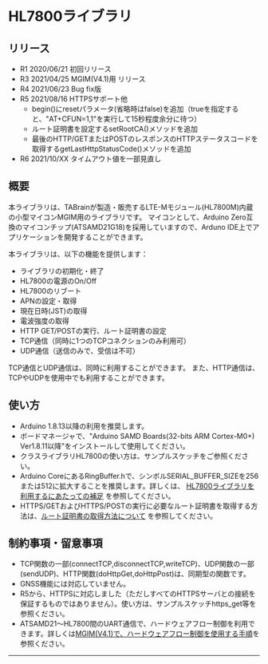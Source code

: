 # HL7800ライブラリ

## リリース
  * R1  2020/06/21  初回リリース
  * R3  2021/04/25  MGIM(V4.1)用 リリース
  * R4  2021/06/23  Bug fix版
  * R5  2021/08/16  HTTPSサポート他
    * begin()にresetパラメータ(省略時はfalse)を追加（trueを指定すると、"AT+CFUN=1,1"を実行して15秒程度余分に待つ）
    * ルート証明書を設定するsetRootCA()メソッドを追加
    * 最後のHTTP/GETまたはPOSTのレスポンスのHTTPステータスコードを取得するgetLastHttpStatusCode()メソッドを追加
  * R6  2021/10/XX  タイムアウト値を一部見直し

## 概要
本ライブラリは、TABrainが製造・販売するLTE-Mモジュール(HL7800M)内蔵の小型マイコンMGIM用のライブラリです。
マイコンとして、Arduino Zero互換のマイコンチップ(ATSAMD21G18)を採用していますので、Arduno IDE上でアプリケーションを開発することができます。

本ライブラリは、以下の機能を提供します：
  * ライブラリの初期化・終了
  * HL7800の電源のOn/Off
  * HL7800のリブート
  * APNの設定・取得
  * 現在日時(JST)の取得
  * 電波強度の取得
  * HTTP GET/POSTの実行、ルート証明書の設定
  * TCP通信（同時に1つのTCPコネクションのみ利用可）
  * UDP通信（送信のみで、受信は不可）

TCP通信とUDP通信は、同時に利用することができます。
また、HTTP通信は、TCPやUDPを使用中でも利用することができます。

## 使い方
  * Arduino 1.8.13以降の利用を推奨します。
  * ボードマネージャで、"Arduino SAMD Boards(32-bits ARM Cortex-M0+) Ver1.8.11以降"をインストールして使用してください。
  * クラスライブラリHL7800の使い方は、サンプルスケッチをご参照ください。
  * Arduino CoreにあるRingBuffer.hで、シンボルSERIAL_BUFFER_SIZEを256または512に拡大することを推奨します。詳しくは、 [HL7800ライブラリを利用するにあたっての補足](https://github.com/openwireless/docs/blob/master/mgim/docs/hl7800_notes.md) を参照してください。
  * HTTPS/GETおよびHTTPS/POSTの実行に必要なルート証明書を取得する方法は、[ルート証明書の取得方法について](https://github.com/openwireless/3gim/blob/master/hl7800/doc/how_to_get_rootca.md) を参照してください。

## 制約事項・留意事項
  * TCP関数の一部(connectTCP,disconnectTCP,writeTCP)、UDP関数の一部(sendUDP)、HTTP関数(doHttpGet,doHttpPost)は、同期型の関数です。
  * GNSS機能には対応していません。
  * R5から、HTTPSに対応しました（ただしすべてのHTTPSサーバとの接続を保証するものではありません）。使い方は、サンプルスケッチhttps_get等を参照ください。
  * ATSAMD21～HL7800間のUART通信で、ハードウェアフロー制御を利用できます。詳しくは[MGIM(V4.1)で、ハードウェアフロー制御を使用する手順](https://github.com/openwireless/docs/blob/master/mgim/docs/hw_flowctrl.md)を参照ください。
---
